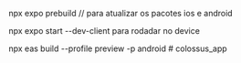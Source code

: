npx expo prebuild // para atualizar os pacotes ios e android 


npx expo start --dev-client para rodadar no device

npx eas build --profile preview -p android # colossus_app
